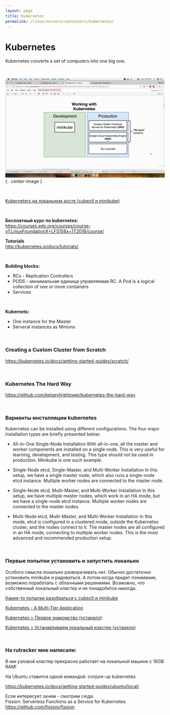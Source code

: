 ```yaml
---
layout: page
title: Kubernetes
permalink: /linux/servers/containers/kubernetes/
---
```


# Kubernetes

Kubernetes converts a set of computers into one big one.

<br/>

![working with kubernetes](/img/linux/servers/containers/kubernetes/working-with-kubernetes.png "working with kubernetes"){: .center-image }


<br/>

[Kuberneters на локальном хосте (cubectl и minikube)](/linux/servers/containers/kubernetes/localhost/) 


<br/>

**Бесплатный курс по kubernetes:**  
https://courses.edx.org/courses/course-v1:LinuxFoundationX+LFS158x+1T2018/course/

**Tutorials**  
http://kubernetes.io/docs/tutorials/


<br/>

**Building blocks:**

- RCs - Replication Controllers  
- PODS - минимальная единица управляемая RC. A Pod is a logical collection of one or more containers
- Services

<br/>

**Kubernets:**

- One instance for the Master
- Serveral instances as Minions


<br/>

### Creating a Custom Cluster from Scratch  

https://kubernetes.io/docs/getting-started-guides/scratch/


<br/>

### Kubernetes The Hard Way

https://github.com/kelseyhightower/kubernetes-the-hard-way

<br/>

### Варианты инсталляции kubernetes

Kubernetes can be installed using different configurations. The four major installation types are briefly presented below:

* All-in-One Single-Node Installation
With all-in-one, all the master and worker components are installed on a single node. This is very useful for learning, development, and testing. This type should not be used in production. Minikube is one such example.

* Single-Node etcd, Single-Master, and Multi-Worker Installation
In this setup, we have a single master node, which also runs a single-node etcd instance. Multiple worker nodes are connected to the master node.

* Single-Node etcd, Multi-Master, and Multi-Worker Installation
In this setup, we have multiple master nodes, which work in an HA mode, but we have a single-node etcd instance. Multiple worker nodes are connected to the master nodes.

* Multi-Node etcd, Multi-Master, and Multi-Worker Installation
In this mode, etcd is configured in a clustered mode, outside the Kubernetes cluster, and the nodes connect to it. The master nodes are all configured in an HA mode, connecting to multiple worker nodes. This is the most advanced and recommended production setup.


<br/>

### Первые попытки установить и запустить локально


Особого смысла локально разворачивать нет. Обычно достаточно установить minikube и радоваться. А потом когда придет понимание, возможно поработать с облачными решениями. Возможно, что собственный локальный кластер и не понадобится никогда.


[Какие-то попытки разобраться с cubectl и minikube](/linux/servers/containers/kubernetes/cubect-minikube/) 


[Kubernetes - A Multi-Tier Application](/linux/servers/containers/kubernetes/multi-tier-application/) 


[Kubernetes > Первое знакомство (устарело)](/linux/servers/containers/kubernetes/first-look/)  

[Kubernetes > Устанавливаем локальный кластер (устарело)](/linux/servers/containers/kubernetes/local-cluster/)  


<br/>

### На rutracker мне написали:

8-ми узловой кластер прекрасно работает на локальной машине с 16GB RAM!

На Ubuntu ставится одной командой:
conjure-up kubernetes

https://kubernetes.io/docs/getting-started-guides/ubuntu/local/

Если интересует зачем - смотрим сюда:  
Fission: Serverless Functions as a Service for Kubernetes  
https://github.com/fission/fission
